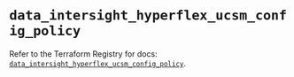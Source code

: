 # `data_intersight_hyperflex_ucsm_config_policy`

Refer to the Terraform Registry for docs: [`data_intersight_hyperflex_ucsm_config_policy`](https://registry.terraform.io/providers/ciscodevnet/intersight/1.0.71/docs/data-sources/hyperflex_ucsm_config_policy).
